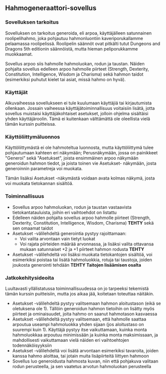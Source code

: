 ## Hahmogeneraattori-sovellus

### Sovelluksen tarkoitus
Sovelluksen on tarkoitus generoida, eli arpoa, käyttäjälleen satunnainen roolipelihahmo, joka pohjautuu hahmonluontiin
kaveriporukallamme pelaamassa roolipelissä. Roolipelin säännöt ovat pitkälti tutut Dungeons and Dragons 5th editionin säännöistä,
mutta hieman peliporukkamme muokkaamat.

Sovellus arpoo siis hahmolle hahmoluokan, rodun ja taustan. Näiden pohjalta sovellus edelleen arpoo hahmolle piirteet (Strength,
Dexterity, Constitution, Intelligence, Wisdom ja Charisma) sekä hahmon taidot (esimerkiksi puhutut kielet tai asiat, missä hahmo
on hyvä).

### Käyttäjät
Alkuvaiheessa sovellukseen ei tule kuulumaan käyttäjiä tai kirjautumista ollenkaan. Jossain vaiheessa käyttäjätoiminnallisuus
voitaisiin lisätä, jotta sovellus muistaisi käyttäjäkohtaiset asetukset, jolloin ohjelma sisältäisi yhden käyttäjäroolin. Tämä
ei kuitenkaan välttämättä ole oleellista vielä tämän kurssin puitteissa.

### Käyttöliittymäluonnos
Käyttöliittymästä ei ole hahmoteltua luonnosta, mutta käyttöliittymä tulee pohjautumaan kahteen eri näkymään; Perusnäkymään, jossa
on painikkeet "Generoi" sekä "Asetukset", joista ensimmäinen arpoo näkymään generoidun hahmon tiedot, ja joista toinen vie Asetukset-
näkymään, josta generoinnin parametreja voi muokata.

Tämän lisäksi Asetukset -näkymästä voidaan avata kolmas näkymä, josta voi muokata tietokannan sisältöä.

### Toiminnallisuus
* Sovellus arpoo hahmoluokan, rodun ja taustan vastaavista tietokantatauluista, joihin eri vaihtoehdot on listattu
* Edelleen näiden pohjalta sovellus arpoo hahmolle piirteet (Strength, Dexterity, Constitution, Intelligence, Wisdom, Charisma) **TEHTY** sekä sen omaamat taidot
* Asetukset -välilehdeltä generointia pystyy rajoittamaan:
  * Voi valita arvontaan vain tietyt luokat
  * Voi rajata piirteiden määrää arvonnassa, ja lisäksi valita ottavansa mukaan satunnaiset +2 ja +1 piirteet hahmon rodusta **TEHTY**
* Asetukset -välilehdeltä voi lisäksi muokata tietokantojen sisältöä, voi esimerkiksi poistaa tai lisätä hahmoluokkia, rotuja tai
taustoja, joiden joukosta generointi tehdään **TEHTY Taitojen lisäämisen osalta**

### Jatkokehitysideoita
Luultavasti yllälistatussa toiminnallisuudessa on jo tarpeeksi tekemistä tämän kurssin puitteisiin, mutta jos aikaa jää, koitetaan
toteuttaa näitäkin.

* Asetukset -välilehdeltä pystyy valitsemaan hahmon aloitustason (eikä se oletuksena ole 1). Tällöin generoidun hahmon tietoihin
on lisätty myös piirteet ja ominaisuudet, joita hahmo on saanut hahmotason kasvaessa
* Asetukset -välilehdeltä pystyy valitsemaan, että hahmolle saattaa arpoutua useampi hahmoluokka yhden sijaan (jos aloitustaso on
suurempi kuin 1). Käyttäjä pystyy itse vaikuttamaan, kuinka monta hahmoluokkaa arpoutuu minimissään ja kuinka monta maksimissaan, ja
mahdollisesti vaikuttamaan vielä näiden eri vaihtoehtojen todennäköisyyksiin
* Asetukset -välilehdeltä voi lisätä arvontaan esimerkiksi tavaroita, joiden kanssa hahmo aloittaa, tai jotain muita lisäpiirteitä
liittyen hahmoon
* Sovellus luo generoidusta hahmosta kuvan, niin että pohjakuva valitaan rodun perusteella, ja sen vaatetus arvotun hahmoluokan
perusteella
